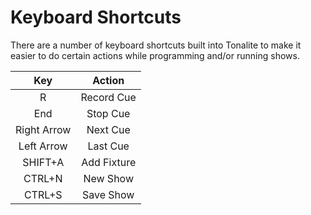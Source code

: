 # Keyboard Shortcuts

There are a number of keyboard shortcuts built into Tonalite to make it easier to do certain actions while programming and/or running shows.

| Key         | Action      |
|:-----------:|:-----------:|
| R           | Record Cue  |
| End         | Stop Cue    |
| Right Arrow | Next Cue    |
| Left Arrow  | Last Cue    |
| SHIFT+A     | Add Fixture |
| CTRL+N      | New Show    |
| CTRL+S      | Save Show   |
